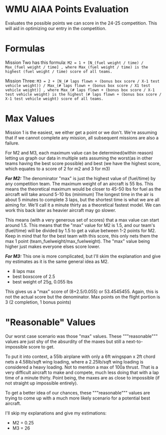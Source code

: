 # WMU AIAA Points Evaluation
Evaluates the possible points we can score in the 24-25 competition. This will aid in optimizing our entry in the competition.

# Formulas

Mission Two has this formula:
```M2 = 1 + [N_(fuel weight / time) / Max_(fuel weight / time] , where Max_(fuel weight / time) is the highest (fuel weight / time) score of all teams. ```

Mission Three:
```M3 = 2 + [N_(# laps flown + (bonus box score / X-1 test vehicle weight)) / Max_(# laps flown + (bonus box score / X1 test vehicle weight)] , where Max_(# laps flown + (bonus box score / X-1 test vehicle weight) is the highest (# laps flown + (bonus box score / X-1 test vehicle weight) score of all teams.```


# Max Values
Mission 1 is the easiest, we either get a point or we don't. We're assuming that if we cannot complete any mission, all subsequent missions are also a failure.

For M2 and M3, each maximum value can be determined(within reason) letting us graph our data in multiple sets assuming the worst(as in other teams having the best score possible) and best (we have the highest score, which equates to a score of 2 for m2 and 3 for m3)


_**For M2:**_
The denominator "max" is just the highest value of (fuel/time) by any competition team. The maximum weight of an aircraft is 55 lbs. This means the theoretical maximum would be closer to 45-50 lbs for fuel as the aircraft will take around 5-10 lbs (minimum)
The longest time in the air is about 5 minutes to complete 3 laps, but the shortest time is what we are all aiming for. We'll call it a minute thirty as a theoretical fastest model. We can work this back later as heavier aircraft may go slower.

This means (with a very generous set of scores) that a max value can start around 1.5. This means that the "max" value for M2 is 1.5, and our team's (fuel/time) will be divided by 1.5 to get a value between 1-2 points for M2. Keep in mind that for the best team with this score, this only nets them the max 1 point (team_fuelweight/max_fuelweight). The "max" value being higher just makes everyone elses score lower.

_**For M3:**_
This one is more complicated, but I'll skim the explanation and give my estimates as it is the same general idea as M2.
 - 8 laps max 
 - best boxscore of 2.5
 - best weight of 25g, 0.055 lbs

This gives us a "max" score of (8+2.5/0.055) or 53.4545455. Again, this is not the actual score but the denominator. Max points on the flight portion is 3 (2 completion, 1 bonus points)

# "**Reasonable**" Values
Our worst case scenario was those "max" values. These """reasonable""" values are just shy of the absurdity of the maxes but still a next-to-impossible score to get. 

To put it into context, a 55lb airplane with only a 6ft wingspan x 2ft chord nets a 4.58lb/sqft wing loading, where a 2.25lb/sqft wing loading is considered a heavy loading. Not to mention a max of 100a thrust. That is a very difficult aircraft to make and compete, much less doing that with a lap time of a minute thirty. Point being, the maxes are as close to impossible (if not straight up impossible entirely).

To get a better idea of our chances, these """reasonable""" values are trying to come up with a much more likely scenario for a potential best aircraft.

I'll skip my explanations and give my estimations:
 - M2 = 0.25
 - M3 = 26
